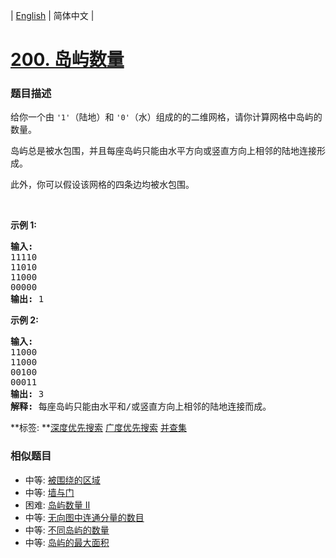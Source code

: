 | [English](README_EN.md) | 简体中文 |

# [200. 岛屿数量](https://leetcode-cn.com/problems/number-of-islands)
 ### 题目描述
<p>给你一个由&nbsp;<code>&#39;1&#39;</code>（陆地）和 <code>&#39;0&#39;</code>（水）组成的的二维网格，请你计算网格中岛屿的数量。</p>

<p>岛屿总是被水包围，并且每座岛屿只能由水平方向或竖直方向上相邻的陆地连接形成。</p>

<p>此外，你可以假设该网格的四条边均被水包围。</p>

<p>&nbsp;</p>

<p><strong>示例 1:</strong></p>

<pre><strong>输入:</strong>
11110
11010
11000
00000
<strong>输出:</strong>&nbsp;1
</pre>

<p><strong>示例&nbsp;2:</strong></p>

<pre><strong>输入:</strong>
11000
11000
00100
00011
<strong>输出: </strong>3
<strong>解释: </strong>每座岛屿只能由水平和/或竖直方向上相邻的陆地连接而成。
</pre>

**标签:	**[深度优先搜索](https://leetcode-cn.com/tag/depth-first-search) [广度优先搜索](https://leetcode-cn.com/tag/breadth-first-search) [并查集](https://leetcode-cn.com/tag/union-find) 
 ### 相似题目
- 中等:	[被围绕的区域](https://leetcode-cn.com/problems/surrounded-regions) 
- 中等:	[墙与门](https://leetcode-cn.com/problems/walls-and-gates) 
- 困难:	[岛屿数量 II](https://leetcode-cn.com/problems/number-of-islands-ii) 
- 中等:	[无向图中连通分量的数目](https://leetcode-cn.com/problems/number-of-connected-components-in-an-undirected-graph) 
- 中等:	[不同岛屿的数量](https://leetcode-cn.com/problems/number-of-distinct-islands) 
- 中等:	[岛屿的最大面积](https://leetcode-cn.com/problems/max-area-of-island) 
